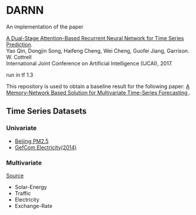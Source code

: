 # DARNN
An implementation of the paper 

[A Dual-Stage Attention-Based Recurrent Neural Network for Time Series Prediction](https://arxiv.org/abs/1704.02971).                   
  Yao Qin, Dongjin Song, Haifeng Cheng, Wei Cheng, Guofei Jiang, Garrison. W. Cottrell                 
 International Joint Conference on Artificial Intelligence (IJCAI), 2017. 

run in tf 1.3  

This repository is used to obtain a baseline result for the following paper:
[A Memory-Network Based Solution for Multivariate Time-Series Forecasting
](https://arxiv.org/abs/1809.02105).

## Time Series Datasets

### Univariate
* [Beijing PM2.5](https://github.com/petwill/DARNN/univariate/data/beijing)
* [GefCom Electricity(2014)](https://github.com/petwill/DARNN/univariate/data/GEFC2014)

### Multivariate

[Source](https://github.com/laiguokun/multivariate-time-series-data)

- Solar-Energy
- Traffic
- Electricity
- Exchange-Rate
